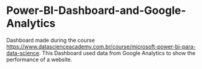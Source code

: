 # Power-BI-Dashboard-and-Google-Analytics
Dashboard made during the course https://www.datascienceacademy.com.br/course/microsoft-power-bi-para-data-science. This Dashboard used data from Google Analytics to show the performance of a website.
